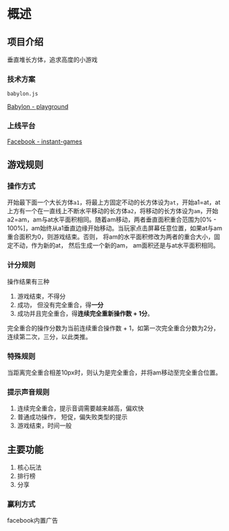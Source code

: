 # 概述

## 项目介绍

垂直堆长方体，追求高度的小游戏

### 技术方案

`babylon.js`

[Babylon - playground](http://www.babylonjs-playground.com/)

### 上线平台

[Facebook - instant-games](https://developers.facebook.com/docs/games/instant-games)

## 游戏规则

### 操作方式

开始最下面一个大长方体`a1`，将最上方固定不动的长方体设为`at`，开始a1=at，at上方有一个在一直线上不断水平移动的长方体`a2`，将移动的长方体设为`am`，开始a2=am，am与at水平面积相同。随着am移动，两者垂直面积重合范围为[0% -  100%]，am始终从a1垂直边缘开始移动。当玩家点击屏幕任意位置，如果at与am重合面积为0，则游戏结束。否则， 将am的水平面积修改为两者的重合大小，固定不动，作为新的at， 然后生成一个新的am， am面积还是与at水平面积相同。

### 计分规则

操作结果有三种

1. 游戏结束，不得分
2. 成功， 但没有完全重合，得**一分**
3. 成功并且完全重合，得**连续完全重新操作数 + 1分**。

完全重合的操作分数为当前连续重合操作数 + 1，如第一次完全重合分数为2分， 连续第二次，三分，以此类推。

### 特殊规则

当距离完全重合相差10px时，则认为是完全重合，并将am移动至完全重合位置。

### 提示声音规则

1. 连续完全重合，提示音调需要越来越高，偏欢快
2. 普通成功操作， 短促，偏失败类型的提示
3. 游戏结束，时间一般

## 主要功能

1. 核心玩法
2. 排行榜
3. 分享

### 赢利方式

facebook内置广告